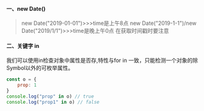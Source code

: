 #### 一、new Date()
>new Date("2019-01-01")>>>time是上午8点
>new Date("2019-1-1")/new Date("2019/1/1")>>>time是晚上午0点
>在获取时间戳时要注意

#### 二、关键字 in
我们可以使用in检查对象中属性是否存,特性与for in 一致，只能检测一个对象的除Symbol以外的可枚举属性。
```JavaScript
const o = {
    prop: 1
}
console.log("prop" in o) // true
console.log("prop1" in o) // false
```